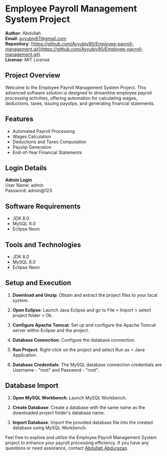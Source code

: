 # Employee Payroll Management System Project

**Author**: Abdullah  
**Email**: ayyubiy67@gmail.com  
**Repository**: [https://github.com/Ayyubiy90/Employee-payroll-management.git](https://github.com/Ayyubiy90/Employee-payroll-management.git)  
**License**: MIT License  

## Project Overview

Welcome to the Employee Payroll Management System Project. This advanced software solution is designed to streamline employee payroll processing activities, offering automation for calculating wages, deductions, taxes, issuing payslips, and generating financial statements.

## Features

- Automated Payroll Processing
- Wages Calculation
- Deductions and Taxes Computation
- Payslip Generation
- End-of-Year Financial Statements

## Login Details

**Admin Login**  
User Name: admin  
Password: admin@123

## Software Requirements

- JDK 8.0
- MySQL 8.0
- Eclipse Neon

## Tools and Technologies

- JDK 8.0
- MySQL 8.0
- Eclipse Neon

## Setup and Execution

1. **Download and Unzip**: Obtain and extract the project files to your local system.

2. **Open Eclipse**: Launch Java Eclipse and go to File > Import > select project folder > Ok.

3. **Configure Apache Tomcat**: Set up and configure the Apache Tomcat server within Eclipse and the project.

4. **Database Connection**: Configure the database connection.

5. **Run Project**: Right-click on the project and select Run as > Java Application.

6. **Database Credentials**: The MySQL database connection credentials are Username - "root" and Password - "root".

## Database Import

1. **Open MySQL Workbench**: Launch MySQL Workbench.

2. **Create Database**: Create a database with the same name as the downloaded project folder's database name.

3. **Import Database**: Import the provided database file into the created database using MySQL Workbench.

Feel free to explore and utilize the Employee Payroll Management System project to enhance your payroll processing efficiency. If you have any questions or need assistance, contact [Abdullah Abdurazaq](mailto:ayyubiy67@gmail.com).
